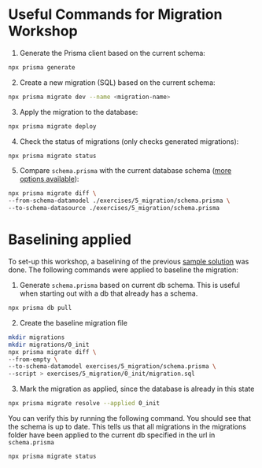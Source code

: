 # Useful Commands for Migration Workshop

1. Generate the Prisma client based on the current schema:

```bash
npx prisma generate
```

2. Create a new migration (SQL) based on the current schema:

```bash
npx prisma migrate dev --name <migration-name>
```

3. Apply the migration to the database:

```bash
npx prisma migrate deploy
```

4. Check the status of migrations (only checks generated migrations):

```bash
npx prisma migrate status
```

5. Compare `schema.prisma` with the current database schema ([more options available](https://www.prisma.io/docs/orm/reference/prisma-cli-reference#migrate-diff)):

```bash
npx prisma migrate diff \
--from-schema-datamodel ./exercises/5_migration/schema.prisma \
--to-schema-datasource ./exercises/5_migration/schema.prisma
```

# Baselining applied

To set-up this workshop, a baselining of the previous [sample solution](../sample-solutions/4_indexing/schema.prisma) was done. The following commands were applied to baseline the migration:

1. Generate `schema.prisma` based on current db schema. This is useful when starting out with a db that already has a schema.

```bash
npx prisma db pull
```

2. Create the baseline migration file

```bash
mkdir migrations
mkdir migrations/0_init
npx prisma migrate diff \
--from-empty \
--to-schema-datamodel exercises/5_migration/schema.prisma \
--script > exercises/5_migration/0_init/migration.sql
```

3. Mark the migration as applied, since the database is already in this state

```bash
npx prisma migrate resolve --applied 0_init
```

You can verify this by running the following command. You should see that the schema is up to date. This tells us that all migrations in the migrations folder have been applied to the current db specified in the url in `schema.prisma`

```bash
npx prisma migrate status
```
